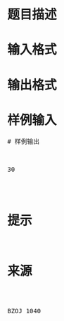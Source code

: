 

# 题目描述



# 输入格式



# 输出格式



# 样例输入


<pre>
# 样例输出


<pre>30
</pre>

# 提示



# 来源


<p>
BZOJ 1040
</p>
